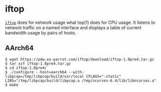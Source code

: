 # iftop

[`iftop`](https://pdw.ex-parrot.com/iftop/) does for network usage what top(1) does for CPU usage. It listens to network traffic on a named interface and displays a table of current bandwidth usage by pairs of hosts.

## AArch64

```
$ wget https://pdw.ex-parrot.com/iftop/download/iftop-1.0pre4.tar.gz
$ tar xzf iftop-1.0pre4.tar.gz
$ cd iftop-1.0pre4/
$ ./configure --host=aarch64 --with-libpcap=/tmp/libpcap/build/usr/local CFLAGS="-static" LIBS="/tmp/libpcap/build/libpcap.a /tmp/ncurses-6.4/lib/libncurses.a"
$ make
```
